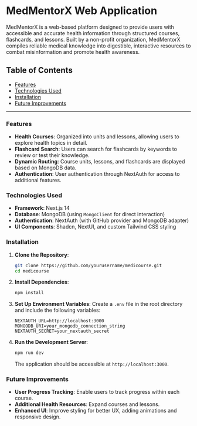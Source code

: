 # MedMentorX Web Application

MedMentorX is a web-based platform designed to provide users with accessible and accurate health information through structured courses, flashcards, and lessons. Built by a non-profit organization, MedMentorX compiles reliable medical knowledge into digestible, interactive resources to combat misinformation and promote health awareness.

## Table of Contents

- [Features](#features)
- [Technologies Used](#technologies-used)
- [Installation](#installation)
- [Future Improvements](#future-improvements)

---

### Features

- **Health Courses**: Organized into units and lessons, allowing users to explore health topics in detail.
- **Flashcard Search**: Users can search for flashcards by keywords to review or test their knowledge.
- **Dynamic Routing**: Course units, lessons, and flashcards are displayed based on MongoDB data.
- **Authentication**: User authentication through NextAuth for access to additional features.

### Technologies Used

- **Framework**: Next.js 14
- **Database**: MongoDB (using `MongoClient` for direct interaction)
- **Authentication**: NextAuth (with GitHub provider and MongoDB adapter)
- **UI Components**: Shadcn, NextUI, and custom Tailwind CSS styling

### Installation

1. **Clone the Repository**:
   ```bash
   git clone https://github.com/yourusername/medicourse.git
   cd medicourse
   ```

2. **Install Dependencies**:
   ```bash
   npm install
   ```

3. **Set Up Environment Variables**:
   Create a `.env` file in the root directory and include the following variables:
   ```env
   NEXTAUTH_URL=http://localhost:3000
   MONGODB_URI=your_mongodb_connection_string
   NEXTAUTH_SECRET=your_nextauth_secret
   ```

4. **Run the Development Server**:
   ```bash
   npm run dev
   ```

   The application should be accessible at `http://localhost:3000`.

### Future Improvements

- **User Progress Tracking**: Enable users to track progress within each course.
- **Additional Health Resources**: Expand courses and lessons.
- **Enhanced UI**: Improve styling for better UX, adding animations and responsive design.